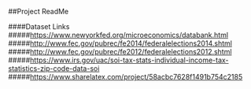 ##Project ReadMe

####Dataset Links
#####https://www.newyorkfed.org/microeconomics/databank.html
#####http://www.fec.gov/pubrec/fe2014/federalelections2014.shtml
#####http://www.fec.gov/pubrec/fe2012/federalelections2012.shtml
#####https://www.irs.gov/uac/soi-tax-stats-individual-income-tax-statistics-zip-code-data-soi
#####https://www.sharelatex.com/project/58acbc7628f1491b754c2185
